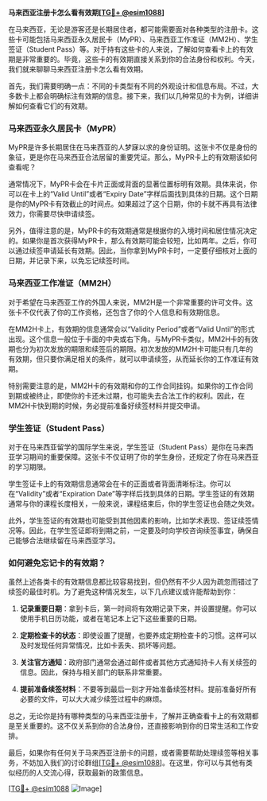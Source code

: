 **马来西亚注册卡怎么看有效期[[TG💪+ @esim1088](https://t.me/s/esim1088)]**

在马来西亚，无论是游客还是长期居住者，都可能需要面对各种类型的注册卡。这些卡可能包括马来西亚永久居民卡（MyPR）、马来西亚工作准证（MM2H）、学生签证（Student Pass）等。对于持有这些卡的人来说，了解如何查看卡上的有效期是非常重要的。毕竟，这些卡的有效期直接关系到你的合法身份和权利。今天，我们就来聊聊马来西亚注册卡怎么看有效期。

首先，我们需要明确一点：不同的卡类型有不同的外观设计和信息布局。不过，大多数卡上都会明确标注有效期的信息。接下来，我们以几种常见的卡为例，详细讲解如何查看它们的有效期。

### 马来西亚永久居民卡（MyPR）

MyPR是许多长期居住在马来西亚的人梦寐以求的身份证明。这张卡不仅是身份的象征，更是你在马来西亚合法居留的重要凭证。那么，MyPR卡上的有效期该如何查看呢？

通常情况下，MyPR卡会在卡片正面或背面的显著位置标明有效期。具体来说，你可以在卡上的“Valid Until”或者“Expiry Date”字样后面找到具体的日期。这个日期是你的MyPR卡有效截止的时间点。如果超过了这个日期，你的卡就不再具有法律效力，你需要尽快申请续签。

另外，值得注意的是，MyPR卡的有效期通常是根据你的入境时间和居住情况决定的。如果你是首次获得MyPR卡，那么有效期可能会较短，比如两年。之后，你可以通过续签申请延长有效期。因此，当你拿到MyPR卡时，一定要仔细核对上面的日期，并记录下来，以免忘记续签时间。

### 马来西亚工作准证（MM2H）

对于希望在马来西亚工作的外国人来说，MM2H是一个非常重要的许可文件。这张卡不仅代表了你的工作资格，还包含了你的个人信息和有效期信息。

在MM2H卡上，有效期的信息通常会以“Validity Period”或者“Valid Until”的形式出现。这个信息一般位于卡面的中央或右下角。与MyPR卡类似，MM2H卡的有效期也分为初次发放的期限和续签后的期限。初次发放的MM2H卡可能只有几年的有效期，但只要你满足相关的条件，就可以申请续签，从而延长你的工作准证有效期。

特别需要注意的是，MM2H卡的有效期和你的工作合同挂钩。如果你的工作合同到期或被终止，即使你的卡还未过期，也可能失去合法工作的权利。因此，在MM2H卡快到期的时候，务必提前准备好续签材料并提交申请。

### 学生签证（Student Pass）

对于在马来西亚留学的国际学生来说，学生签证（Student Pass）是你在马来西亚学习期间的重要保障。这张卡不仅证明了你的学生身份，还规定了你在马来西亚的学习期限。

学生签证卡上的有效期信息通常会在卡的正面或者背面清晰标注。你可以在“Validity”或者“Expiration Date”等字样后找到具体的日期。学生签证的有效期通常与你的课程长度相关，一般来说，课程结束后，你的学生签证也会随之失效。

此外，学生签证的有效期也可能受到其他因素的影响，比如学术表现、签证续签情况等。因此，在学生签证即将到期之前，一定要及时向学校咨询续签事宜，确保自己能够合法继续留在马来西亚学习。

### 如何避免忘记卡的有效期？

虽然上述各类卡的有效期信息都比较容易找到，但仍然有不少人因为疏忽而错过了续签的最佳时机。为了避免这种情况发生，以下几点建议或许能帮助到你：

1. **记录重要日期**：拿到卡后，第一时间将有效期记录下来，并设置提醒。你可以使用手机日历功能，或者在笔记本上记下这些重要的日期。
   
2. **定期检查卡的状态**：即使设置了提醒，也要养成定期检查卡的习惯。这样可以及时发现任何异常情况，比如卡丢失、损坏等问题。

3. **关注官方通知**：政府部门通常会通过邮件或者其他方式通知持卡人有关续签的信息。因此，保持与相关部门的联系非常重要。

4. **提前准备续签材料**：不要等到最后一刻才开始准备续签材料。提前准备好所有必要的文件，可以大大减少续签过程中的麻烦。

总之，无论你是持有哪种类型的马来西亚注册卡，了解并正确查看卡上的有效期都是至关重要的。这不仅关系到你的合法身份，还直接影响到你的日常生活和工作安排。

最后，如果你有任何关于马来西亚注册卡的问题，或者需要帮助处理续签等相关事务，不妨加入我们的讨论群组[[TG💪+ @esim1088](https://t.me/s/esim1088)]。在这里，你可以与其他有类似经历的人交流心得，获取最新的政策信息。

[[TG💪+ @esim1088](https://t.me/s/esim1088) ![Image](https://i.postimg.cc/4NQfJmqS/Snipaste-2025-05-13-00-14-12.png)]
